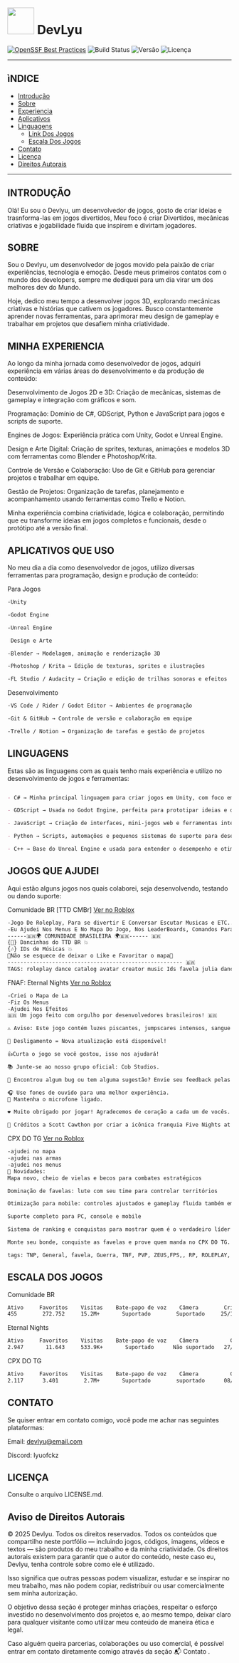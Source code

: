 # <img src="https://raw.githubusercontent.com/nvm-sh/nvm/master/logo.svg" width="60"/> DevLyu
[![OpenSSF Best Practices](https://bestpractices.coreinfrastructure.org/projects/1234/badge)](https://bestpractices.coreinfrastructure.org/projects/1234)
![Build Status](https://img.shields.io/badge/build-passing-brightgreen)
![Versão](https://img.shields.io/badge/version-1.0.0-blue)
![Licença](https://img.shields.io/badge/license-MIT-yellow)



---

## ìNDICE
- [Introdução](#introdução)
- [Sobre](#sobre)
- [Experiencia](#minha-experiencia)
- [Aplicativos](#Aplicativos-Que-Uso)
- [Linguagens](#Linguagens)
  - [Link Dos Jogos ](#jogos-que-ajudei)
  - [Escala Dos Jogos](#Escala-Dos-Jogos)
- [Contato](#contato)
- [Licença](#licença)
- [Direitos Autorais](#aviso-de-direitos-autorais)

---

## INTRODUÇÃO

Olá! Eu sou o Devlyu, um desenvolvedor de jogos, gosto  de criar ideias e trasnforma-las em jogos divertidos,
Meu foco é criar Divertidos, mecânicas criativas e jogabilidade fluida que inspirem e divirtam jogadores.


## SOBRE

Sou o Devlyu, um desenvolvedor de jogos movido pela paixão de criar experiências, tecnologia e emoção.
Desde meus primeiros contatos com o mundo dos developers, sempre me dediquei para um dia virar um dos melhores dev do Mundo.

Hoje, dedico meu tempo a desenvolver jogos 3D, explorando mecânicas criativas e histórias que cativem os jogadores.
Busco constantemente aprender novas ferramentas, para  aprimorar meu design de gameplay e trabalhar em projetos que desafiem minha criatividade.

## MINHA EXPERIENCIA

Ao longo da minha jornada como desenvolvedor de jogos, adquiri experiência em várias áreas do desenvolvimento e da produção de conteúdo:

Desenvolvimento de Jogos 2D e 3D: Criação de mecânicas, sistemas de gameplay e integração com gráficos e som.

Programação: Domínio de C#, GDScript, Python e JavaScript para jogos e scripts de suporte.

Engines de Jogos: Experiência prática com Unity, Godot e Unreal Engine.

Design e Arte Digital: Criação de sprites, texturas, animações e modelos 3D com ferramentas como Blender e Photoshop/Krita.

Controle de Versão e Colaboração: Uso de Git e GitHub para gerenciar projetos e trabalhar em equipe.

Gestão de Projetos: Organização de tarefas, planejamento e acompanhamento usando ferramentas como Trello e Notion.

Minha experiência combina criatividade, lógica e colaboração, permitindo que eu transforme ideias em jogos completos e funcionais, desde o protótipo até a versão final.

## APLICATIVOS QUE USO

No meu dia a dia como desenvolvedor de jogos, utilizo diversas ferramentas para programação, design e produção de conteúdo:

Para Jogos
```markdown
-Unity 

-Godot Engine 

-Unreal Engine 

 Design e Arte
```
```markdown
-Blender → Modelagem, animação e renderização 3D

-Photoshop / Krita → Edição de texturas, sprites e ilustrações

-FL Studio / Audacity → Criação e edição de trilhas sonoras e efeitos
```
 Desenvolvimento
```markdown
-VS Code / Rider / Godot Editor → Ambientes de programação

-Git & GitHub → Controle de versão e colaboração em equipe

-Trello / Notion → Organização de tarefas e gestão de projetos
```
## LINGUAGENS

Estas são as linguagens com as quais tenho mais experiência e utilizo no desenvolvimento de jogos e ferramentas:

```markdown

- C# → Minha principal linguagem para criar jogos em Unity, com foco em gameplay, sistemas e lógica de interação.

- GDScript → Usada no Godot Engine, perfeita para prototipar ideias e desenvolver jogos 2D e 3D de forma ágil.

- JavaScript → Criação de interfaces, mini-jogos web e ferramentas interativas.

- Python → Scripts, automações e pequenos sistemas de suporte para desenvolvimento de jogos.

- C++ → Base do Unreal Engine e usada para entender o desempenho e otimização de jogos em baixo nível.

```
## JOGOS QUE AJUDEI

Aqui estão alguns jogos nos quais colaborei, seja desenvolvendo, testando ou dando suporte:


Comunidade BR [TTD CMBr] [Ver no Roblox](https://www.roblox.com/pt/games/128123414009501/Comunidade-BR-TTD-CMBr)
```markdown
-Jogo De Roleplay, Para se divertir E Conversar Escutar Musicas e ETC...
-Eu Ajudei Nos Menus E No Mapa Do Jogo, Nos LeaderBoards, Comandos Para Staff.
------🇧🇷🌍 COMUNIDADE BRASILEIRA 🌍🇧🇷------ 🇧🇷
{💃} Dancinhas do TTD BR 💥
{🎶} IDs de Músicas 💥
💎Não se esquece de deixar o Like e Favoritar o mapa💎
------------------------------------------------------- 🇧🇷
TAGS: roleplay dance catalog avatar creator music Ids favela julia dancinhas brasil criador ttd id id's cmbr
```
FNAF: Eternal Nights [Ver no Roblox](https://www.roblox.com/pt/games/11392373641/HALLOWEEN-FNAF-Eternal-Nights)
```markdown
-Criei o Mapa de La
-Fiz Os Menus
-Ajudei Nos Efeitos
🇧🇷 Um jogo feito com orgulho por desenvolvedores brasileiros! 🇧🇷

⚠️ Aviso: Este jogo contém luzes piscantes, jumpscares intensos, sangue e outros elementos perturbadores.

🧰 Desligamento = Nova atualização está disponível!

👍Curta o jogo se você gostou, isso nos ajudará!

📚 Junte-se ao nosso grupo oficial: Cob Studios.

🚨 Encontrou algum bug ou tem alguma sugestão? Envie seu feedback pelas nossas redes sociais.

🎧 Use fones de ouvido para uma melhor experiência.
🎤 Mantenha o microfone ligado.

❤️ Muito obrigado por jogar! Agradecemos de coração a cada um de vocês.

🍕 Créditos a Scott Cawthon por criar a icônica franquia Five Nights at Freddy's!
```

CPX DO TG [Ver no Roblox](https://www.roblox.com/pt/games/130753805588251/CPX-DO-TG)
```markdown
-ajudei no mapa
-ajudei nas armas
-ajudei nos menus
📌 Novidades:
Mapa novo, cheio de vielas e becos para combates estratégicos

Dominação de favelas: lute com seu time para controlar territórios

Otimização para mobile: controles ajustados e gameplay fluida também em celular

Suporte completo para PC, console e mobile

Sistema de ranking e conquistas para mostrar quem é o verdadeiro líder

Monte seu bonde, conquiste as favelas e prove quem manda no CPX DO TG.

tags: TNP, General, favela, Guerra, TNF, PVP, ZEUS,FPS,, RP, ROLEPLAY, BRASIL, TNB, Complexo, Morro, Hood, Realistic, Bronx, Brazil, Rio de Janeiro, SP, São Paulo, CDP
```
## ESCALA DOS JOGOS

Comunidade BR
```markdown
Ativo     Favoritos    Visitas    Bate-papo de voz    Câmera        Criado        Atualizado    Tamanho do servidor   Gênero
455        272.752     15.2M+       Suportado        Suportado     25/11/2024     29/10/2025            50            Social
```
Eternal Nights
```markdown
Ativo     Favoritos    Visitas    Bate-papo de voz    Câmera          Criado        Atualizado    Tamanho do servidor      Gênero
2.947       11.643     533.9K+       Suportado      Não suportado   27/10/2022      31/10/2025           100            Sobrevivencia
```
CPX DO TG
```markdown
Ativo     Favoritos    Visitas    Bate-papo de voz    Câmera          Criado        Atualizado    Tamanho do servidor      Gênero       Subgênero
2.117      3.401        2.7M+       Suportado        suportado      08/09/2024      31/10/2025           30                 Tiro     Atirador mata-mata
```        

## CONTATO
 Se quiser entrar em contato comigo, você pode me achar nas seguintes plataformas:

 Email: devlyu@email.com
 
 Discord: lyuofckz
 
## LICENÇA

Consulte o arquivo LICENSE.md.

## Aviso de Direitos Autorais

© 2025 Devlyu. Todos os direitos reservados. Todos os conteúdos que compartilho neste portfólio — incluindo jogos, códigos, imagens, vídeos e textos — são produtos do meu trabalho e da minha criatividade. Os direitos autorais existem para garantir que o autor do conteúdo, neste caso eu, Devlyu, tenha controle sobre como ele é utilizado.

Isso significa que outras pessoas podem visualizar, estudar e se inspirar no meu trabalho, mas não podem copiar, redistribuir ou usar comercialmente sem minha autorização.

O objetivo dessa seção é proteger minhas criações, respeitar o esforço investido no desenvolvimento dos projetos e, ao mesmo tempo, deixar claro para qualquer visitante como utilizar meu conteúdo de maneira ética e legal.

Caso alguém queira parcerias, colaborações ou uso comercial, é possível entrar em contato diretamente comigo através da seção 📬 Contato
.










